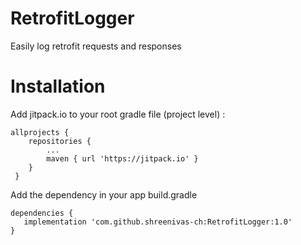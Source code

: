 # RetrofitLogger
Easily log retrofit requests and responses

# Installation
Add jitpack.io to your root gradle file (project level) :

    allprojects {
        repositories {
            ...
            maven { url 'https://jitpack.io' }
        }
     }

Add the dependency in your app build.gradle

    dependencies {
       implementation 'com.github.shreenivas-ch:RetrofitLogger:1.0'
    }
